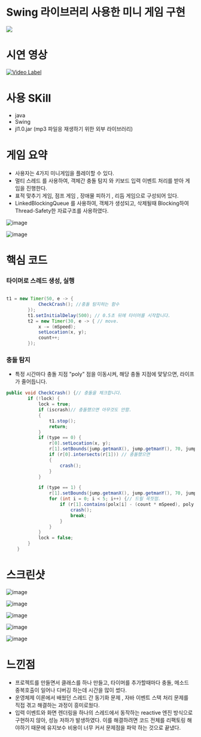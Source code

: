 # Swing 라이브러리 사용한 미니 게임 구현

<img src='https://github.com/gksrbgks2021/minigame/assets/39733405/44020d96-93ec-4ffc-ae8b-ee2ebf51216b'/>

# 시연 영상
[![Video Label](http://img.youtube.com/vi/RY4GhfCQOag/0.jpg)](https://youtu.be/RY4GhfCQOag)

# 사용 SKill
- java
- Swing
- jl1.0.jar (mp3 파일응 재생하기 위한 외부 라이브러리)

# 게임 요약
- 사용자는 4가지 미니게임을 플레이할 수 있다.
- 멀티 스레드 를 사용하여, 객체간 충돌 탐지 와 키보드 입력 이벤트 처리를 받아 게임을 진행한다.
- 표적 맞추기 게임, 점프 게임 , 장애물 피하기 , 리듬 게임으로 구성되어 있다.
- LinkedBlockingQueue 를 사용하여, 객체가 생성되고, 삭제될때 Blocking하여 Thread-Safety한 자료구조를 사용하였다. 

![image](https://github.com/gksrbgks2021/minigame/assets/39733405/f3e592af-e9d9-402b-9809-ba52601a0f2e)

![image](https://github.com/gksrbgks2021/minigame/assets/39733405/09eaf76b-7754-451c-97b3-ec01a5d87e6a)

# 핵심 코드
### 타이머로 스레드 생성, 실행
```java

t1 = new Timer(50, e -> {
			CheckCrash(); //충돌 탐지하는 함수
		});
		t1.setInitialDelay(500); // 0.5초 뒤에 타이머를 시작합니다.
		t2 = new Timer(30, e -> { // move.
			x -= (mSpeed);
			setLocation(x, y);
			count++;
		});

```
### 충돌 탐지
- 특정 시간마다 충돌 지점 "poly" 점을 이동시켜, 해당 충돌 지점에 맟닿으면, 라이프가 줄어듭니다.
```java
public void CheckCrash() {// 충돌을 체크합니다.
		if (!lock) {
			lock = true;
			if (iscrash)// 충돌했으면 아무것도 안함.
			{
				t1.stop();
				return;
			}
			if (type == 0) {
				r[0].setLocation(x, y);
				r[1].setBounds(jump.getmanX(), jump.getmanY(), 70, jump.getheight());
				if (r[0].intersects(r[1])) // 충돌했으면
				{
					crash();
				}
			}

			if (type == 1) {
				r[1].setBounds(jump.getmanX(), jump.getmanY(), 70, jump.getheight());
				for (int i = 0; i < 5; i++) {// 드릴 꼭짓점.
					if (r[1].contains(polx[i] - (count * mSpeed), poly[i])) {
						crash();
						break;
					}
				}
			}
			lock = false;
		}
	}
```
# 스크린샷

![image](https://github.com/gksrbgks2021/minigame/assets/39733405/5f6631e6-8cd7-4c37-a4ec-2fd93bc29693)

![image](https://github.com/gksrbgks2021/minigame/assets/39733405/fdf1df84-f113-456a-86ec-612e438ccd57)

![image](https://github.com/gksrbgks2021/minigame/assets/39733405/a86da7d8-d4e9-4cc8-83c4-98d0d20a0c2b)

![image](https://github.com/gksrbgks2021/minigame/assets/39733405/b06671b9-39dd-43a3-b9cd-16557ed02c34)

![image](https://github.com/gksrbgks2021/minigame/assets/39733405/9efac1c9-f92d-467b-8691-800ab6ad9a51)

# 느낀점

- 프로젝트를 만들면서 클래스를 하나 만들고, 타이머를 추가할때마다 충돌, 메소드 중복호출이 일어나 디버깅 하는데 시간을 많이 썼다. 
- 운영체제 이론에서 배웠던 스레드 간 동기화 문제 , 자바 이벤트 스택 처리 문제를 직접 겪고 해결하는 과정이 흥미로웠다.
- 입력 이벤트와 화면 렌더링을 하나의 스레드에서 동작하는 reactive 엔진 방식으로 구현하지 않아, 성능 저하가 발생하였다. 이를 해결하려면 코드 전체를 리팩토링 해야하기 때문에 유지보수 비용이 너무 커서 문제점을 파악 하는 것으로 끝냈다.

